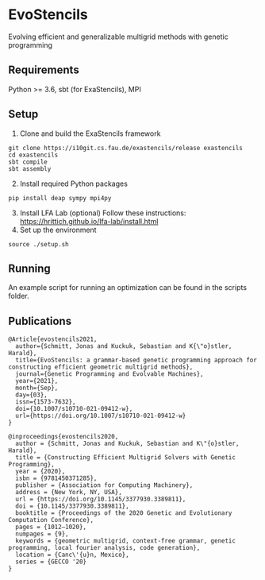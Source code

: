 # EvoStencils
Evolving efficient and generalizable multigrid methods with genetic programming
## Requirements
Python >= 3.6, sbt (for ExaStencils), MPI
## Setup
1. Clone and build the ExaStencils framework
```
git clone https://i10git.cs.fau.de/exastencils/release exastencils
cd exastencils
sbt compile
sbt assembly
```
2. Install required Python packages
```
pip install deap sympy mpi4py
```
3. Install LFA Lab (optional)
  Follow these instructions: https://hrittich.github.io/lfa-lab/install.html 
4. Set up the environment
```
source ./setup.sh
```
## Running
An example script for running an optimization can be found in the scripts folder.

## Publications
```
@Article{evostencils2021,
  author={Schmitt, Jonas and Kuckuk, Sebastian and K{\"o}stler, Harald},
  title={EvoStencils: a grammar-based genetic programming approach for constructing efficient geometric multigrid methods},
  journal={Genetic Programming and Evolvable Machines},
  year={2021},
  month={Sep},
  day={03},
  issn={1573-7632},
  doi={10.1007/s10710-021-09412-w},
  url={https://doi.org/10.1007/s10710-021-09412-w}
}
```
```
@inproceedings{evostencils2020,
  author = {Schmitt, Jonas and Kuckuk, Sebastian and K\"{o}stler, Harald},
  title = {Constructing Efficient Multigrid Solvers with Genetic Programming},
  year = {2020},
  isbn = {9781450371285},
  publisher = {Association for Computing Machinery},
  address = {New York, NY, USA},
  url = {https://doi.org/10.1145/3377930.3389811},
  doi = {10.1145/3377930.3389811},
  booktitle = {Proceedings of the 2020 Genetic and Evolutionary Computation Conference},
  pages = {1012–1020},
  numpages = {9},
  keywords = {geometric multigrid, context-free grammar, genetic programming, local fourier analysis, code generation},
  location = {Canc\'{u}n, Mexico},
  series = {GECCO '20}
}
```

